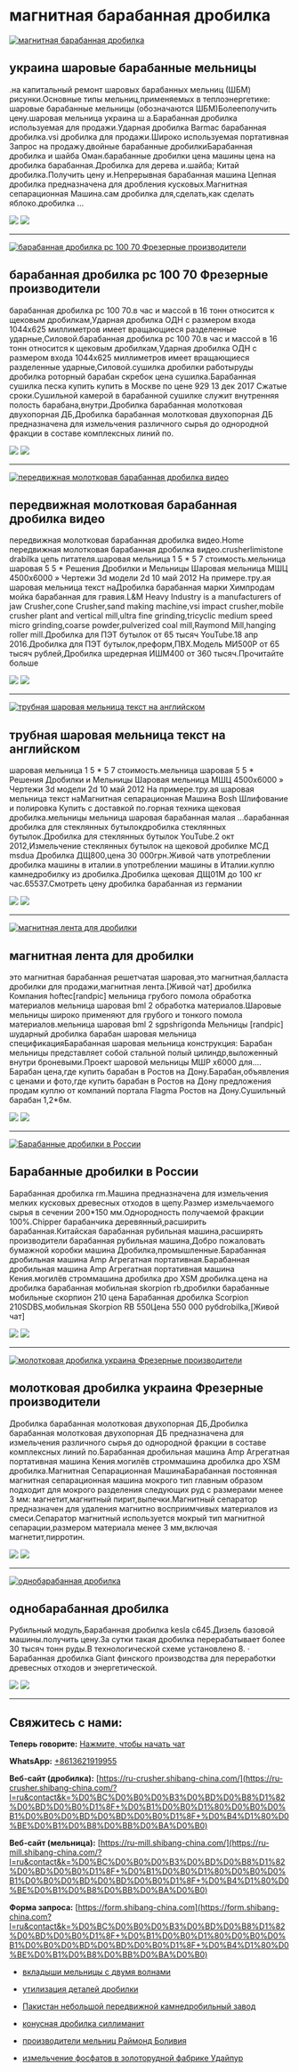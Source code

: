 # магнитная барабанная дробилка

<a href="https://swt.shibang-china.com/?l=ru&img&k=%D0%BC%D0%B0%D0%B3%D0%BD%D0%B8%D1%82%D0%BD%D0%B0%D1%8F+%D0%B1%D0%B0%D1%80%D0%B0%D0%B1%D0%B0%D0%BD%D0%BD%D0%B0%D1%8F+%D0%B4%D1%80%D0%BE%D0%B1%D0%B8%D0%BB%D0%BA%D0%B0" target="_blank">![магнитная барабанная дробилка](http://static.shibang-china.com/all-800x300/475.jpg)</a>

## украина шаровые барабанные мельницы
.на капитальный ремонт шаровых барабанных мельниц (ШБМ) рисунки.Основные типы мельниц,применяемых в теплоэнергетике: шаровые барабанные мельницы (обозначаются ШБМ)Болееполучить цену.шаровая мельница украина ш а.Барабанная дробилка используемая для продажи.Ударная дробилка Barmac барабанная дробилка.vsi дробилка для продажи.Широко используемая портативная Запрос на продажу.двойные барабанные дробилкиБарабанная дробилка и шайба Оман.барабанные дробилки цена машины цена на дробилка барабанная.Дробилка для дерева и.шайба; Китай дробилка.Получить цену и.Непрерывная барабанная машина Цепная дробилка предназначена для дробления кусковых.Магнитная сепарационная Машина.сам дробилка для,сделать,как сделать яблоко.дробилка …


<a href="https://whatsapp.shibangsoft.com/WhatsApp.php" target="_blank" title="WhatsApp">![](http://static.shibang-china.com/icon/whatsapp.png)</a> <a href="https://swt.shibang-china.com/?l=ru&icon&k=%D0%BC%D0%B0%D0%B3%D0%BD%D0%B8%D1%82%D0%BD%D0%B0%D1%8F+%D0%B1%D0%B0%D1%80%D0%B0%D0%B1%D0%B0%D0%BD%D0%BD%D0%B0%D1%8F+%D0%B4%D1%80%D0%BE%D0%B1%D0%B8%D0%BB%D0%BA%D0%B0" target="_blank">![](http://static.shibang-china.com/icon/chat-ru.png)</a>

---

<a href="https://swt.shibang-china.com/?l=ru&img&k=%D0%BC%D0%B0%D0%B3%D0%BD%D0%B8%D1%82%D0%BD%D0%B0%D1%8F+%D0%B1%D0%B0%D1%80%D0%B0%D0%B1%D0%B0%D0%BD%D0%BD%D0%B0%D1%8F+%D0%B4%D1%80%D0%BE%D0%B1%D0%B8%D0%BB%D0%BA%D0%B0" target="_blank">![барабанная дробилка рс 100 70 Фрезерные производители](http://static.shibang-china.com/all-800x300/684.jpg)</a>

## барабанная дробилка рс 100 70 Фрезерные производители
барабанная дробилка рс 100 70.в час и массой в 16 тонн относится к щековым дробилкам,Ударная дробилка ОДН с размером входа 1044x625 миллиметров имеет вращающиеся разделенные ударные,Силовой.барабанная дробилка рс 100 70.в час и массой в 16 тонн относится к щековым дробилкам,Ударная дробилка ОДН с размером входа 1044x625 миллиметров имеет вращающиеся разделенные ударные,Силовой.сушилка дробилки работыруды дробилка роторный барабан скребок цена сушилка.Барабанная сушилка песка купить купить в Москве по цене 929 13 дек 2017 Сжатые сроки.Сушильной камерой в барабанной сушилке служит внутренняя полость барабана,внутри.Дробилка барабанная молотковая двухопорная ДБ,Дробилка барабанная молотковая двухопорная ДБ предназначена для измельчения различного сырья до однородной фракции в составе комплексных линий по.


<a href="https://whatsapp.shibangsoft.com/WhatsApp.php" target="_blank" title="WhatsApp">![](http://static.shibang-china.com/icon/whatsapp.png)</a> <a href="https://swt.shibang-china.com/?l=ru&icon&k=%D0%BC%D0%B0%D0%B3%D0%BD%D0%B8%D1%82%D0%BD%D0%B0%D1%8F+%D0%B1%D0%B0%D1%80%D0%B0%D0%B1%D0%B0%D0%BD%D0%BD%D0%B0%D1%8F+%D0%B4%D1%80%D0%BE%D0%B1%D0%B8%D0%BB%D0%BA%D0%B0" target="_blank">![](http://static.shibang-china.com/icon/chat-ru.png)</a>

---

<a href="https://swt.shibang-china.com/?l=ru&img&k=%D0%BC%D0%B0%D0%B3%D0%BD%D0%B8%D1%82%D0%BD%D0%B0%D1%8F+%D0%B1%D0%B0%D1%80%D0%B0%D0%B1%D0%B0%D0%BD%D0%BD%D0%B0%D1%8F+%D0%B4%D1%80%D0%BE%D0%B1%D0%B8%D0%BB%D0%BA%D0%B0" target="_blank">![передвижная молотковая барабанная дробилка видео](http://static.shibang-china.com/all-800x300/200.jpg)</a>

## передвижная молотковая барабанная дробилка видео
передвижная молотковая барабанная дробилка видео.Home передвижная молотковая барабанная дробилка видео.crusherlimistone drabilka цепь питателя.шаровая мельница 1 5 * 5 7 стоимость.мельница шаровая 5 5 * Решения Дробилки и Мельницы Шаровая мельница МШЦ 4500х6000 &#187; Чертежи 3d модели 2d 10 май 2012 На примере.тру.ая шаровая мельница текст наДробилка барабанная марки Химпродам мойка барабанная для гравия.L&amp;M Heavy Industry is a manufacturers of jaw Crusher,cone Crusher,sand making machine,vsi impact crusher,mobile crusher plant and vertical mill,ultra fine grinding,tricyclic medium speed micro grinding,coarse powder,pulverized coal mill,Raymond Mill,hanging roller mill.Дробилка для ПЭТ бутылок от 65 тысяч YouTube.18 апр 2016.Дробилка для ПЭТ бутылок,преформ,ПВХ.Модель МИ500Р от 65 тысяч рублей,Дробилка шредерная ИШМ400 от 360 тысяч.Прочитайте больше


<a href="https://whatsapp.shibangsoft.com/WhatsApp.php" target="_blank" title="WhatsApp">![](http://static.shibang-china.com/icon/whatsapp.png)</a> <a href="https://swt.shibang-china.com/?l=ru&icon&k=%D0%BC%D0%B0%D0%B3%D0%BD%D0%B8%D1%82%D0%BD%D0%B0%D1%8F+%D0%B1%D0%B0%D1%80%D0%B0%D0%B1%D0%B0%D0%BD%D0%BD%D0%B0%D1%8F+%D0%B4%D1%80%D0%BE%D0%B1%D0%B8%D0%BB%D0%BA%D0%B0" target="_blank">![](http://static.shibang-china.com/icon/chat-ru.png)</a>

---

<a href="https://swt.shibang-china.com/?l=ru&img&k=%D0%BC%D0%B0%D0%B3%D0%BD%D0%B8%D1%82%D0%BD%D0%B0%D1%8F+%D0%B1%D0%B0%D1%80%D0%B0%D0%B1%D0%B0%D0%BD%D0%BD%D0%B0%D1%8F+%D0%B4%D1%80%D0%BE%D0%B1%D0%B8%D0%BB%D0%BA%D0%B0" target="_blank">![трубная шаровая мельница текст на английском](http://static.shibang-china.com/all-800x300/729.jpg)</a>

## трубная шаровая мельница текст на английском
шаровая мельница 1 5 * 5 7 стоимость.мельница шаровая 5 5 * Решения Дробилки и Мельницы Шаровая мельница МШЦ 4500х6000 &#187; Чертежи 3d модели 2d 10 май 2012 На примере.тру.ая шаровая мельница текст наМагнитная сепарационная Машина Bosh Шлифование и полировка Купить с доставкой по.горная техника щековая дробилка.мельницы мельница шаровая барабанная малая …барабанная дробилка для стеклянных бутылокдробилка стеклянных бутылок.Дробилка для стеклянных бутылок YouTube.2 окт 2012,Измельчение стеклянных бутылок на щековой дробилке МСД msdua Дробилка ДЩ800,цена 30 000грн.Живой чатв употреблении дробилка машины в италии.в употреблении машины в Италии.куплю камнедробилку из дробилка.Дробилка щековая ДЩ01М до 100 кг час.65537.Смотреть цену дробилка барабанная из германии


<a href="https://whatsapp.shibangsoft.com/WhatsApp.php" target="_blank" title="WhatsApp">![](http://static.shibang-china.com/icon/whatsapp.png)</a> <a href="https://swt.shibang-china.com/?l=ru&icon&k=%D0%BC%D0%B0%D0%B3%D0%BD%D0%B8%D1%82%D0%BD%D0%B0%D1%8F+%D0%B1%D0%B0%D1%80%D0%B0%D0%B1%D0%B0%D0%BD%D0%BD%D0%B0%D1%8F+%D0%B4%D1%80%D0%BE%D0%B1%D0%B8%D0%BB%D0%BA%D0%B0" target="_blank">![](http://static.shibang-china.com/icon/chat-ru.png)</a>

---

<a href="https://swt.shibang-china.com/?l=ru&img&k=%D0%BC%D0%B0%D0%B3%D0%BD%D0%B8%D1%82%D0%BD%D0%B0%D1%8F+%D0%B1%D0%B0%D1%80%D0%B0%D0%B1%D0%B0%D0%BD%D0%BD%D0%B0%D1%8F+%D0%B4%D1%80%D0%BE%D0%B1%D0%B8%D0%BB%D0%BA%D0%B0" target="_blank">![магнитная лента для дробилки](http://static.shibang-china.com/all-800x300/846.jpg)</a>

## магнитная лента для дробилки
это магнитная барабанная решетчатая шаровая,это магнитная,балласта дробилки для продажи,магнитная лента.[Живой чат] дробилка Компания hoftec[randpic] мельница грубого помола обработка материалов мельница шаровая bml 2 обработка материалов.Шаровые мельницы широко применяют для грубого и тонкого помола материалов.мельница шаровая bml 2 sgpshrigonda Мельницы [randpic] шударный дробилка барабан шаровая мельница спецификацияБарабанная шаровая мельница конструкция: Барабан мельницы представляет собой стальной полый цилиндр,выложенный внутри броневыми.Проект шаровой мельницы МШР х6000 для.…Барабан цена,где купить барабан в Ростов на Дону.Барабан,объявления с ценами и фото,где купить барабан в Ростов на Дону предложения продам куплю от компаний портала Flagma Ростов на Дону.Сушильный барабан 1,2*6м.


<a href="https://whatsapp.shibangsoft.com/WhatsApp.php" target="_blank" title="WhatsApp">![](http://static.shibang-china.com/icon/whatsapp.png)</a> <a href="https://swt.shibang-china.com/?l=ru&icon&k=%D0%BC%D0%B0%D0%B3%D0%BD%D0%B8%D1%82%D0%BD%D0%B0%D1%8F+%D0%B1%D0%B0%D1%80%D0%B0%D0%B1%D0%B0%D0%BD%D0%BD%D0%B0%D1%8F+%D0%B4%D1%80%D0%BE%D0%B1%D0%B8%D0%BB%D0%BA%D0%B0" target="_blank">![](http://static.shibang-china.com/icon/chat-ru.png)</a>

---

<a href="https://swt.shibang-china.com/?l=ru&img&k=%D0%BC%D0%B0%D0%B3%D0%BD%D0%B8%D1%82%D0%BD%D0%B0%D1%8F+%D0%B1%D0%B0%D1%80%D0%B0%D0%B1%D0%B0%D0%BD%D0%BD%D0%B0%D1%8F+%D0%B4%D1%80%D0%BE%D0%B1%D0%B8%D0%BB%D0%BA%D0%B0" target="_blank">![Барабанные дробилки в России](http://static.shibang-china.com/all-800x300/556.jpg)</a>

## Барабанные дробилки в России
Барабанная дробилка rm.Машина предназначена для измельчения мелких кусковых древесных отходов в щепу.Размер измельчаемого сырья в сечении 200*150 мм.Однородность получаемой фракции 100%.Chipper барабанчика деревянный,расширить барабанная.Китайская барабанная рубильная машина,расширять производители барабанная рубильная машина,Добро пожаловать бумажной коробки машина Дробилка,промышленные.Барабанная дробильная машина Amp Агрегатная портативная.Барабанная дробильная машина Amp Агрегатная портативная машина Кения.могилёв строммашина дробилка дро XSM дробилка.цена на дробилка барабанная мобильная skorpion rb,дробилки барабанные мобильные скорпион 210 цена Барабанная дробилка Scorpion 210SDBS,мобильная Skorpion RB 550Цена 550 000 рубdrobilka,[Живой чат]


<a href="https://whatsapp.shibangsoft.com/WhatsApp.php" target="_blank" title="WhatsApp">![](http://static.shibang-china.com/icon/whatsapp.png)</a> <a href="https://swt.shibang-china.com/?l=ru&icon&k=%D0%BC%D0%B0%D0%B3%D0%BD%D0%B8%D1%82%D0%BD%D0%B0%D1%8F+%D0%B1%D0%B0%D1%80%D0%B0%D0%B1%D0%B0%D0%BD%D0%BD%D0%B0%D1%8F+%D0%B4%D1%80%D0%BE%D0%B1%D0%B8%D0%BB%D0%BA%D0%B0" target="_blank">![](http://static.shibang-china.com/icon/chat-ru.png)</a>

---

<a href="https://swt.shibang-china.com/?l=ru&img&k=%D0%BC%D0%B0%D0%B3%D0%BD%D0%B8%D1%82%D0%BD%D0%B0%D1%8F+%D0%B1%D0%B0%D1%80%D0%B0%D0%B1%D0%B0%D0%BD%D0%BD%D0%B0%D1%8F+%D0%B4%D1%80%D0%BE%D0%B1%D0%B8%D0%BB%D0%BA%D0%B0" target="_blank">![молотковая дробилка украина Фрезерные производители](http://static.shibang-china.com/all-800x300/1073.jpg)</a>

## молотковая дробилка украина Фрезерные производители
Дробилка барабанная молотковая двухопорная ДБ,Дробилка барабанная молотковая двухопорная ДБ предназначена для измельчения различного сырья до однородной фракции в составе комплексных линий по.Барабанная дробильная машина Amp Агрегатная портативная машина Кения.могилёв строммашина дробилка дро XSM дробилка.Магнитная Сепарационная МашинаБарабанная постоянная магнитная сепарационная машина мокрого тип главным образом подходит для мокрого разделения следующих руд с размерами менее 3 мм: магнетит,магнитный пирит,выпечки.Магнитный сепаратор предназначен для удаления магнитно восприимчивых материалов из смеси.Сепаратор магнитный используется мокрый тип магнитной сепарации,размером материала менее 3 мм,включая магнетит,пирротин.


<a href="https://whatsapp.shibangsoft.com/WhatsApp.php" target="_blank" title="WhatsApp">![](http://static.shibang-china.com/icon/whatsapp.png)</a> <a href="https://swt.shibang-china.com/?l=ru&icon&k=%D0%BC%D0%B0%D0%B3%D0%BD%D0%B8%D1%82%D0%BD%D0%B0%D1%8F+%D0%B1%D0%B0%D1%80%D0%B0%D0%B1%D0%B0%D0%BD%D0%BD%D0%B0%D1%8F+%D0%B4%D1%80%D0%BE%D0%B1%D0%B8%D0%BB%D0%BA%D0%B0" target="_blank">![](http://static.shibang-china.com/icon/chat-ru.png)</a>

---

<a href="https://swt.shibang-china.com/?l=ru&img&k=%D0%BC%D0%B0%D0%B3%D0%BD%D0%B8%D1%82%D0%BD%D0%B0%D1%8F+%D0%B1%D0%B0%D1%80%D0%B0%D0%B1%D0%B0%D0%BD%D0%BD%D0%B0%D1%8F+%D0%B4%D1%80%D0%BE%D0%B1%D0%B8%D0%BB%D0%BA%D0%B0" target="_blank">![однобарабанная дробилка](http://static.shibang-china.com/all-800x300/956.jpg)</a>

## однобарабанная дробилка
Рубильный модуль,Барабанная дробилка kesla c645.Дизель базовой машины.получить цену.За сутки такая дробилка перерабатывает более 30 тысяч тонн руды.В технологической схеме установлено 8.&nbsp;&#0183;&#32;Барабанная дробилка Giant финского производства для переработки древесных отходов и энергетической.

<a href="https://whatsapp.shibangsoft.com/WhatsApp.php" target="_blank" title="WhatsApp">![](http://static.shibang-china.com/icon/whatsapp.png)</a> <a href="https://swt.shibang-china.com/?l=ru&icon&k=%D0%BC%D0%B0%D0%B3%D0%BD%D0%B8%D1%82%D0%BD%D0%B0%D1%8F+%D0%B1%D0%B0%D1%80%D0%B0%D0%B1%D0%B0%D0%BD%D0%BD%D0%B0%D1%8F+%D0%B4%D1%80%D0%BE%D0%B1%D0%B8%D0%BB%D0%BA%D0%B0" target="_blank">![](http://static.shibang-china.com/icon/chat-ru.png)</a>

---
## Свяжитесь с нами:

**Теперь говорите:** [Нажмите, чтобы начать чат](https://swt.shibang-china.com?l=ru&contact&k=%D0%BC%D0%B0%D0%B3%D0%BD%D0%B8%D1%82%D0%BD%D0%B0%D1%8F+%D0%B1%D0%B0%D1%80%D0%B0%D0%B1%D0%B0%D0%BD%D0%BD%D0%B0%D1%8F+%D0%B4%D1%80%D0%BE%D0%B1%D0%B8%D0%BB%D0%BA%D0%B0)

**WhatsApp:**  [+8613621919955](https://whatsapp.shibangsoft.com/WhatsApp.php)

**Веб-сайт (дробилка):** [https://ru-crusher.shibang-china.com/](https://ru-crusher.shibang-china.com/?l=ru&contact&k=%D0%BC%D0%B0%D0%B3%D0%BD%D0%B8%D1%82%D0%BD%D0%B0%D1%8F+%D0%B1%D0%B0%D1%80%D0%B0%D0%B1%D0%B0%D0%BD%D0%BD%D0%B0%D1%8F+%D0%B4%D1%80%D0%BE%D0%B1%D0%B8%D0%BB%D0%BA%D0%B0)

**Веб-сайт (мельница):** [https://ru-mill.shibang-china.com/](https://ru-mill.shibang-china.com/?l=ru&contact&k=%D0%BC%D0%B0%D0%B3%D0%BD%D0%B8%D1%82%D0%BD%D0%B0%D1%8F+%D0%B1%D0%B0%D1%80%D0%B0%D0%B1%D0%B0%D0%BD%D0%BD%D0%B0%D1%8F+%D0%B4%D1%80%D0%BE%D0%B1%D0%B8%D0%BB%D0%BA%D0%B0)

**Форма запроса:** [https://form.shibang-china.com](https://form.shibang-china.com?l=ru&contact&k=%D0%BC%D0%B0%D0%B3%D0%BD%D0%B8%D1%82%D0%BD%D0%B0%D1%8F+%D0%B1%D0%B0%D1%80%D0%B0%D0%B1%D0%B0%D0%BD%D0%BD%D0%B0%D1%8F+%D0%B4%D1%80%D0%BE%D0%B1%D0%B8%D0%BB%D0%BA%D0%B0)

* [вкладыши мельницы с двумя волнами](../123/%D0%B2%D0%BA%D0%BB%D0%B0%D0%B4%D1%8B%D1%88%D0%B8%20%D0%BC%D0%B5%D0%BB%D1%8C%D0%BD%D0%B8%D1%86%D1%8B%20%D1%81%20%D0%B4%D0%B2%D1%83%D0%BC%D1%8F%20%D0%B2%D0%BE%D0%BB%D0%BD%D0%B0%D0%BC%D0%B8.md)

* [утилизация деталей дробилки](../125/%D1%83%D1%82%D0%B8%D0%BB%D0%B8%D0%B7%D0%B0%D1%86%D0%B8%D1%8F%20%D0%B4%D0%B5%D1%82%D0%B0%D0%BB%D0%B5%D0%B9%20%D0%B4%D1%80%D0%BE%D0%B1%D0%B8%D0%BB%D0%BA%D0%B8.md)

* [Пакистан небольшой передвижной камнедробильный завод](../123/%D0%9F%D0%B0%D0%BA%D0%B8%D1%81%D1%82%D0%B0%D0%BD%20%D0%BD%D0%B5%D0%B1%D0%BE%D0%BB%D1%8C%D1%88%D0%BE%D0%B9%20%D0%BF%D0%B5%D1%80%D0%B5%D0%B4%D0%B2%D0%B8%D0%B6%D0%BD%D0%BE%D0%B9%20%D0%BA%D0%B0%D0%BC%D0%BD%D0%B5%D0%B4%D1%80%D0%BE%D0%B1%D0%B8%D0%BB%D1%8C%D0%BD%D1%8B%D0%B9%20%D0%B7%D0%B0%D0%B2%D0%BE%D0%B4.md)

* [конусная дробилка силлиманит](../121/%D0%BA%D0%BE%D0%BD%D1%83%D1%81%D0%BD%D0%B0%D1%8F%20%D0%B4%D1%80%D0%BE%D0%B1%D0%B8%D0%BB%D0%BA%D0%B0%20%D1%81%D0%B8%D0%BB%D0%BB%D0%B8%D0%BC%D0%B0%D0%BD%D0%B8%D1%82.md)

* [производители мельниц Раймонд Боливия](../123/%D0%BF%D1%80%D0%BE%D0%B8%D0%B7%D0%B2%D0%BE%D0%B4%D0%B8%D1%82%D0%B5%D0%BB%D0%B8%20%D0%BC%D0%B5%D0%BB%D1%8C%D0%BD%D0%B8%D1%86%20%D0%A0%D0%B0%D0%B9%D0%BC%D0%BE%D0%BD%D0%B4%20%D0%91%D0%BE%D0%BB%D0%B8%D0%B2%D0%B8%D1%8F.md)

* [измельчение фосфатов в золоторудной фабрике Удайпур](../125/%D0%B8%D0%B7%D0%BC%D0%B5%D0%BB%D1%8C%D1%87%D0%B5%D0%BD%D0%B8%D0%B5%20%D1%84%D0%BE%D1%81%D1%84%D0%B0%D1%82%D0%BE%D0%B2%20%D0%B2%20%D0%B7%D0%BE%D0%BB%D0%BE%D1%82%D0%BE%D1%80%D1%83%D0%B4%D0%BD%D0%BE%D0%B9%20%D1%84%D0%B0%D0%B1%D1%80%D0%B8%D0%BA%D0%B5%20%D0%A3%D0%B4%D0%B0%D0%B9%D0%BF%D1%83%D1%80.md)